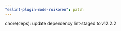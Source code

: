 ```yaml
---
"eslint-plugin-node-roikoren": patch
---
```


chore(deps): update dependency lint-staged to v12.2.2
